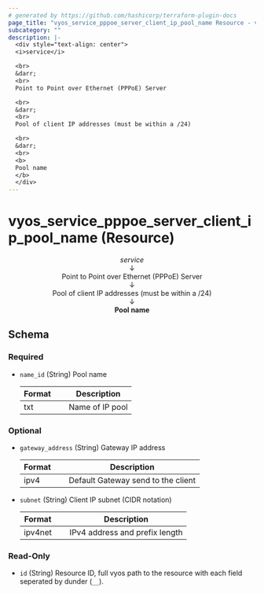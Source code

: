 ```yaml
---
# generated by https://github.com/hashicorp/terraform-plugin-docs
page_title: "vyos_service_pppoe_server_client_ip_pool_name Resource - vyos"
subcategory: ""
description: |-
  <div style="text-align: center">
  <i>service</i>

  <br>
  &darr;
  <br>
  Point to Point over Ethernet (PPPoE) Server

  <br>
  &darr;
  <br>
  Pool of client IP addresses (must be within a /24)

  <br>
  &darr;
  <br>
  <b>
  Pool name
  </b>
  </div>
---
```


# vyos_service_pppoe_server_client_ip_pool_name (Resource)

<div style="text-align: center">
<i>service</i>

<br>
&darr;
<br>
Point to Point over Ethernet (PPPoE) Server

<br>
&darr;
<br>
Pool of client IP addresses (must be within a /24)

<br>
&darr;
<br>
<b>
Pool name
</b>
</div>



<!-- schema generated by tfplugindocs -->
## Schema

### Required

- `name_id` (String) Pool name

    |  Format &emsp; | Description  |
    |----------|---------------|
    |  txt  &emsp; |  Name of IP pool  |

### Optional

- `gateway_address` (String) Gateway IP address

    |  Format &emsp; | Description  |
    |----------|---------------|
    |  ipv4  &emsp; |  Default Gateway send to the client  |
- `subnet` (String) Client IP subnet (CIDR notation)

    |  Format &emsp; | Description  |
    |----------|---------------|
    |  ipv4net  &emsp; |  IPv4 address and prefix length  |

### Read-Only

- `id` (String) Resource ID, full vyos path to the resource with each field seperated by dunder (`__`).
